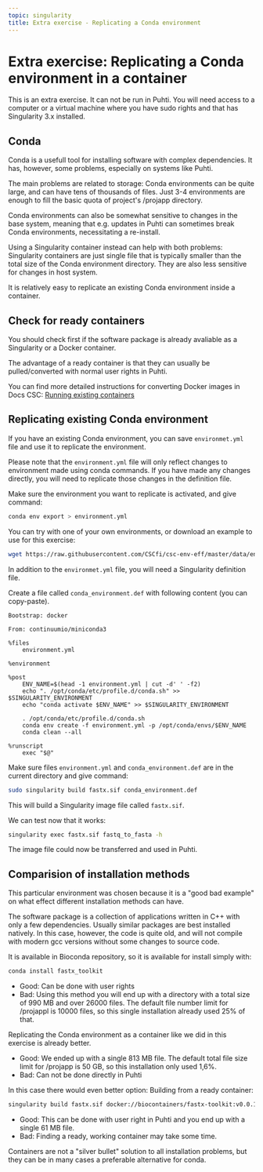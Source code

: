 ```yaml
---
topic: singularity
title: Extra exercise - Replicating a Conda environment
---
```


# Extra exercise: Replicating a Conda environment in a container

This is an extra exercise. It can not be run in Puhti. You will need  access
to a computer or a virtual machine where you have sudo rights and that has
Singularity 3.x installed.

## Conda
Conda is a usefull tool for installing software with complex dependencies. 
It has, however, some problems, especially on systems like Puhti. 

The main problems are related to storage: Conda environments can be quite large,
and can have tens of thousands of files. Just 3-4 environments are enough to fill
the basic quota of project's /projapp directory.

Conda environments can also be somewhat sensitive to changes in the base system, 
meaning that e.g. updates in Puhti can sometimes break Conda environments, 
necessitating a re-install.

Using a Singularity container instead can help with both problems: Singularity
containers are just single file that is typically smaller than the total size
of the Conda environment directory. They are also less sensitive for changes in
host system.

It is relatively easy to replicate an existing Conda environment inside a container.

## Check for ready containers

You should check first if the software package is already avaliable as a Singularity 
or a Docker container. 

The advantage of a ready container is that they can usually be pulled/converted with
normal user rights in Puhti.

You can find more detailed instructions for converting Docker images in Docs CSC: 
[Running existing containers](https://docs.csc.fi/computing/containers/run-existing/)

## Replicating existing Conda environment

If you have an existing Conda environment, you can save `environmet.yml` file and
use it to replicate the environment.

Please note that the `environment.yml` file will only reflect changes to environment
made using conda commands. If you have made any changes directly, you will need to replicate
those changes in the definition file.

Make sure the environment you want to replicate is activated, and give command:
```bash
conda env export > environment.yml
```
You can try with one of your own environments, or download an example to use for
this exercise:
```bash
wget https://raw.githubusercontent.com/CSCfi/csc-env-eff/master/data/environment.yml
```
In addition to the `environmet.yml` file, you will need a Singularity definition file.

Create a file called `conda_environment.def` with following content (you can copy-paste).
```text
Bootstrap: docker

From: continuumio/miniconda3

%files
    environment.yml

%environment

%post
    ENV_NAME=$(head -1 environment.yml | cut -d' ' -f2)
    echo ". /opt/conda/etc/profile.d/conda.sh" >> $SINGULARITY_ENVIRONMENT
    echo "conda activate $ENV_NAME" >> $SINGULARITY_ENVIRONMENT

    . /opt/conda/etc/profile.d/conda.sh
    conda env create -f environment.yml -p /opt/conda/envs/$ENV_NAME
    conda clean --all

%runscript
    exec "$@"
```
Make sure files `environment.yml` and `conda_environment.def` are in the
current directory and give command:

```bash
sudo singularity build fastx.sif conda_environment.def
```
This will build a Singularity image file called `fastx.sif`. 

We can test now that it works:
```bash
singularity exec fastx.sif fastq_to_fasta -h
```
The image file could now be transferred and used in Puhti.

## Comparision of installation methods

This particular environment was chosen because it is a "good bad example" on
what effect different installation methods can have.

The software package is a collection of applications written in C++ with 
only a few dependencies. Usually similar packages are best installed natively. 
In this case, however, the code is quite old, and will not compile with modern 
gcc versions without some changes to  source code.

It is available in Bioconda repository, so it is available for install simply with:
```bash
conda install fastx_toolkit
```
- Good: Can be done with user rights
- Bad: Using this method you will end up with a directory with a total size of 990 MB 
and over 26000 files. The default file number limit for /projappl is 10000 files, 
so this single installation already used 25% of that.

Replicating the Conda environment as a container like we did in this exercise is already 
better.
- Good: We ended up with a single 813 MB file. The default total file size limit for 
/projapp is 50 GB, so this installation only used 1,6%.
- Bad: Can not be done directly in Puhti

In this case there would even better option: Building from a ready container:
```bash
singularity build fastx.sif docker://biocontainers/fastx-toolkit:v0.0.14-6-deb_cv1
```
- Good: This can be done with user right in Puhti and you end up with a single 61 MB file.
- Bad: Finding a ready, working container may take some time.

Containers are not a "silver bullet" solution to all installation problems, but they can
be in many cases a preferable alternative for conda.

